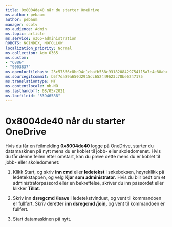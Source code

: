 ```yaml
---
title: 0x8004de40 når du starter OneDrive
ms.author: pebaum
author: pebaum
manager: scotv
ms.audience: Admin
ms.topic: article
ms.service: o365-administration
ROBOTS: NOINDEX, NOFOLLOW
localization_priority: Normal
ms.collection: Adm_O365
ms.custom:
- "6886"
- "9003837"
ms.openlocfilehash: 23c57356c8bd94c1cbafb538c9318208429754115a7c4e88abc93d293b5ea6e1
ms.sourcegitcommit: b5f7da89a650d2915dc652449623c78be6247175
ms.translationtype: MT
ms.contentlocale: nb-NO
ms.lasthandoff: 08/05/2021
ms.locfileid: "53946588"
---
```

# <a name="0x8004de40-error-when-launching-onedrive"></a>0x8004de40 når du starter OneDrive

Hvis du får en feilmelding **0x8004de40** logge på OneDrive, starter du datamaskinen på nytt mens du er koblet til jobb- eller skoledomenet. Hvis du får denne feilen etter omstart, kan du prøve dette mens du er koblet til jobb- eller skoledomenet:

1. Klikk Start, og skriv **inn cmd** eller **ledetekst**  i søkeboksen, høyreklikk på ledetekstappen, og velg  **Kjør som administrator**. Hvis du blir bedt om et administratorpassord eller en bekreftelse, skriver du inn passordet eller klikker **Tillat**.  

2. Skriv inn **dsregcmd /leave**  i ledetekstvinduet, og vent til kommandoen er fullført. Skriv deretter **inn dsregcmd /join,** og vent til kommandoen er fullført.
3. Start datamaskinen på nytt.
